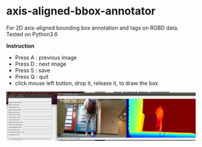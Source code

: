# axis-aligned-bbox-annotator
For 2D axis-aligned bounding box annotation and tags on RGBD data. Tested on Python3.6

**Instruction**
  - Press A : previous image
  - Press D : next image
  - Press S : save 
  - Press Q : quit
  - click mouse left button, drop it, release it, to draw the box 

![Example](screenshot.png)
